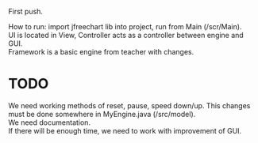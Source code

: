 First push.


How to run: import jfreechart lib into project, run from Main (/scr/Main).  
UI is located in View, Controller acts as a controller between engine and GUI.  
Framework is a basic engine from teacher with changes.  

# TODO

We need working methods of reset, pause, speed down/up.  This changes must be done somewhere in MyEngine.java (/src/model).  
We need documentation.  
If there will be enough time, we need to work with improvement of GUI.  

